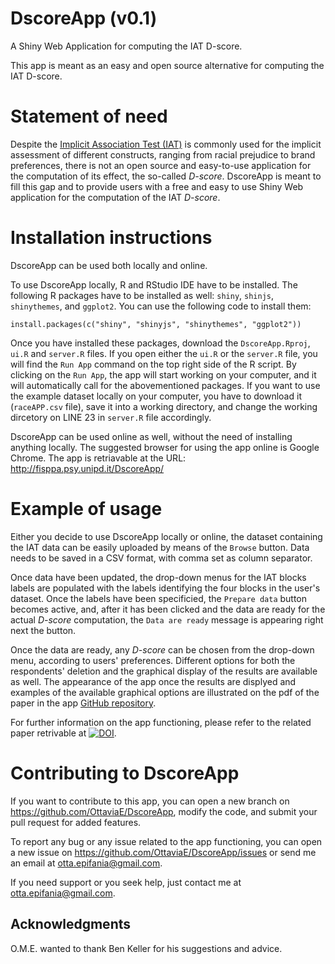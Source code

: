 # DscoreApp (v0.1)

A Shiny Web Application for computing the IAT D-score. 

This app is meant as an easy and open source alternative for computing the IAT 
D-score.


# Statement of need 

Despite the [Implicit Association Test (IAT)](https://en.wikipedia.org/wiki/Implicit-association_test) is commonly used for the implicit assessment of different constructs, ranging from racial prejudice to brand preferences, there is not an open source and easy-to-use application for the computation of its effect, the so-called *D-score*. DscoreApp is meant to fill this gap and to provide users with a free and easy to use Shiny Web application for the computation of the IAT *D-score*.

# Installation instructions

DscoreApp can be used both locally and online. 

To use DscoreApp locally, R and RStudio IDE have to be installed. The following R packages have to be installed as well: `shiny`, `shinjs`, `shinythemes`, and `ggplot2`. You can use the following code to install them: 

`install.packages(c("shiny", "shinyjs", "shinythemes", "ggplot2"))`

Once you have installed these packages, download the `DscoreApp.Rproj`, `ui.R` and `server.R` files. If you open either the `ui.R` or the `server.R` file, you will find the `Run App` command on the top right side of the R script. By clicking on the `Run App`, the app will start working on your computer, and it will automatically call for the abovementioned packages. If you want to use the example dataset locally on your computer, you have to download it (`raceAPP.csv` file), save it into a working directory, and change the working dircetory on LINE 23 in `server.R` file accordingly.


DscoreApp can be used online as well, without the need of installing anything locally. The suggested browser for using the app online is Google Chrome. The app is retriavable at the URL: http://fisppa.psy.unipd.it/DscoreApp/


# Example of usage

Either you decide to use DscoreApp locally or online, the dataset containing the IAT data can be easily uploaded by means of the `Browse` button. Data needs to be saved in a CSV format, with comma set as column separator. 

Once data have been updated, the drop-down menus for the IAT blocks labels are populated with the labels identifying the four blocks in the user's dataset. Once the labels have been specificied, the `Prepare data` button becomes active, and, after it has been clicked and the data are ready for the actual *D-score* computation, the `Data are ready` message is appearing right next the button. 

Once the data are ready, any *D-score* can be chosen from the drop-down menu, according to users' preferences. Different options for both the respondents' deletion and the graphical display of the results are available as well. The appearance of the app once the results are displyed and examples of the available graphical options are illustrated on the pdf of the paper in the app [GitHub repository](https://github.com/OttaviaE/DscoreApp).

For further information on the app functioning, please refer to the related paper retrivable at [![DOI](https://joss.theoj.org/papers/10.21105/joss.01764/status.svg)](https://doi.org/10.21105/joss.01764).


# Contributing to DscoreApp

If you want to contribute to this app, you can open a new branch on https://github.com/OttaviaE/DscoreApp, modify the code, and submit your pull request for added features. 

To report any bug or any issue related to the app functioning, you can open a new
issue on https://github.com/OttaviaE/DscoreApp/issues or send me an email at
otta.epifania@gmail.com.

If you need support or you seek help, just contact me at otta.epifania@gmail.com.

## Acknowledgments

O.M.E. wanted to thank Ben Keller for his suggestions and advice.   
